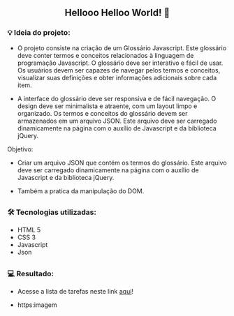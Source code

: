 <span align="center">

  ##  Hellooo Helloo World! 👋 

</span>

### 💡 Ideia do projeto:
 - O projeto consiste na criação de um Glossário Javascript. Este glossário deve conter termos e conceitos relacionados à linguagem de programação Javascript. O glossário deve ser interativo e fácil de usar. Os usuários devem ser capazes de navegar pelos termos e conceitos, visualizar suas definições e obter informações adicionais sobre cada item.

 - A interface do glossário deve ser responsiva e de fácil navegação. O design deve ser minimalista e atraente, com um layout limpo e organizado. Os termos e conceitos do glossário devem ser armazenados em um arquivo JSON. Este arquivo deve ser carregado dinamicamente na página com o auxílio de Javascript e da biblioteca jQuery.

Objetivo:

- Criar um arquivo JSON que contém os termos do glossário. Este arquivo deve ser carregado dinamicamente na página com o auxílio de Javascript e da biblioteca jQuery.

- Também a pratica da manipulação do DOM.

##

### 🛠 Tecnologias utilizadas:

- HTML 5
- CSS 3
- Javascript
- Json

##


### 💻 Resultado:
 - Acesse a lista de tarefas neste link [aqui](https:)!

 - https:imagem


##
